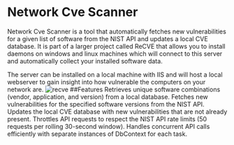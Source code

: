 # Network Cve Scanner
Network Cve Scanner is a tool that automatically fetches new vulnerabilities for a given list of software from the NIST API and updates a local CVE database.
It is part of a larger project called ReCVE that allows you to install daemons on windows and linux machines which will connect to this server and automatically collect your installed software data.

The server can be installed on a local machine with IIS and will host a local webserver to gain insight into how vulnerable the computers on your network are.
![recve](https://user-images.githubusercontent.com/7892014/235262211-8f6136f6-c6d4-40d7-aa70-4353e087c327.png)
##Features
Retrieves unique software combinations (vendor, application, and version) from a local database.
Fetches new vulnerabilities for the specified software versions from the NIST API.
Updates the local CVE database with new vulnerabilities that are not already present.
Throttles API requests to respect the NIST API rate limits (50 requests per rolling 30-second window).
Handles concurrent API calls efficiently with separate instances of DbContext for each task.


